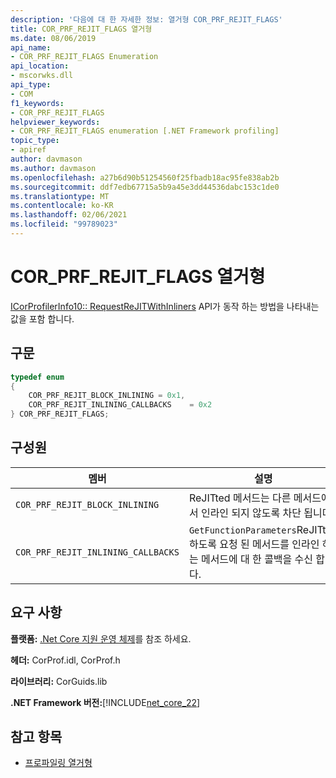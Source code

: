 ```yaml
---
description: '다음에 대 한 자세한 정보: 열거형 COR_PRF_REJIT_FLAGS'
title: COR_PRF_REJIT_FLAGS 열거형
ms.date: 08/06/2019
api_name:
- COR_PRF_REJIT_FLAGS Enumeration
api_location:
- mscorwks.dll
api_type:
- COM
f1_keywords:
- COR_PRF_REJIT_FLAGS
helpviewer_keywords:
- COR_PRF_REJIT_FLAGS enumeration [.NET Framework profiling]
topic_type:
- apiref
author: davmason
ms.author: davmason
ms.openlocfilehash: a27b6d90b51254560f25fbadb18ac95fe838ab2b
ms.sourcegitcommit: ddf7edb67715a5b9a45e3dd44536dabc153c1de0
ms.translationtype: MT
ms.contentlocale: ko-KR
ms.lasthandoff: 02/06/2021
ms.locfileid: "99789023"
---
```

# <a name="cor_prf_rejit_flags-enumeration"></a>COR_PRF_REJIT_FLAGS 열거형

[ICorProfilerInfo10:: RequestReJITWithInliners](icorprofilerinfo10-requestrejitwithinliners-method.md) API가 동작 하는 방법을 나타내는 값을 포함 합니다.  
  
## <a name="syntax"></a>구문  
  
```cpp  
typedef enum  
{
    COR_PRF_REJIT_BLOCK_INLINING = 0x1,
    COR_PRF_REJIT_INLINING_CALLBACKS    = 0x2
} COR_PRF_REJIT_FLAGS;  
```  
  
## <a name="members"></a>구성원  
  
|멤버|설명|  
|------------|-----------------|  
|`COR_PRF_REJIT_BLOCK_INLINING`| ReJITted 메서드는 다른 메서드에서 인라인 되지 않도록 차단 됩니다. |  
|`COR_PRF_REJIT_INLINING_CALLBACKS`| `GetFunctionParameters`ReJITted 하도록 요청 된 메서드를 인라인 하는 메서드에 대 한 콜백을 수신 합니다. |  

## <a name="requirements"></a>요구 사항  

 **플랫폼:** [.Net Core 지원 운영 체제](../../../core/install/windows.md?pivots=os-windows)를 참조 하세요.  
  
 **헤더:** CorProf.idl, CorProf.h  
  
 **라이브러리:** CorGuids.lib  
  
 **.NET Framework 버전:**[!INCLUDE[net_core_22](../../../../includes/net-core-22-md.md)]
  
## <a name="see-also"></a>참고 항목

- [프로파일링 열거형](profiling-enumerations.md)
